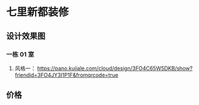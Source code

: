 # 七里新都装修

## 设计效果图

### 一栋 01 室
1. 风格一： https://pano.kujiale.com/cloud/design/3FO4C65W5DKB/show?friendid=3FO4JY3I1P1F&fromqrcode=true

## 价格
